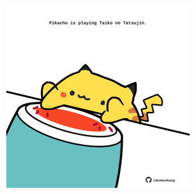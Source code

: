 <!-- built at 10/07/2022, 24:01:17 UTC -->
<p align="center">
  <img width="500" height="500" src="./ReadmeImage.svg">
</p>

